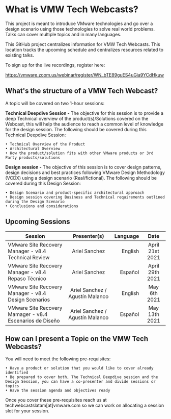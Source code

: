 # What is VMW Tech Webcasts?

This project is meant to introduce VMware technologies and go over a design scenario using those technologies to solve real world problems. Talks can cover multiple topics and in many languages. 

This GitHub project centralizes information for VMW Tech Webcasts. This location tracks the upcoming schedule and centralizes resources related to existing talks.

To sign up for the live recordings, register here:

https://vmware.zoom.us/webinar/register/WN_bTE89guES4uGia9YCdHkuw

## What's the structure of a VMW Tech Webcast?

A topic will be covered on two 1-hour sessions:

**Technical Deepdive Session -** The objective for this session is to provide a deep Technical overview of the product(s)/Solutions covered on the Webcast, this will help the audience to reach a common level of knowledge for the design session. The following should be covered during this Technical Deepdive Session:
    
    • Technical Overview of the Product 
    • Architectural Overview
    • How the product/solution fits with other VMware products or 3rd Party products/solutions

**Design session -** The objective of this session is to cover design patterns, design decisions and best practices following VMware Design Methodology (VCDX) using a design scenario (Real/fictional). The following should be covered during this Design Session:
    
    • Design Scenario and product-specific architectural approach
    • Design session covering Business and Technical requirements outlined during the Design Scenario 
    • Conclusions and considerations
    
## Upcoming Sessions
    
| Session       | Presenter(s)          | Language |  Date |
| ------------- |:-------------:| -----:| :-----:|
| VMware Site Recovery Manager - v8.4 Technical Review | Ariel Sanchez | English | April 21st 2021 |
| VMware Site Recovery Manager - v8.4 Repaso Técnico | Ariel Sanchez      | Español | April 29th 2021 |
| VMware Site Recovery Manager - v8.4 Design Scenarios | Ariel Sanchez / Agustín Malanco     |  English  |  May 6th 2021 |
| VMware Site Recovery Mamager - v8.4 Escenarios de Diseño| Ariel Sanchez / Agustín Malanco | Español |  May 13th 2021 |
   
## How can I present a Topic on the VMW Tech Webcasts?
    
You will need to meet the following pre-requisites:

    • Have a product or solution that you would like to cover already identified
    • Be prepared to cover both, The Technical Deepdive session and the Design Session, you can have a co-presenter and divide sessions or topics
    • Have the session agenda and objectives ready

Once you cover these pre-requisites reach us at techwebcastslatam[at]vmware.com so we can work on allocating a session slot for your session. 




